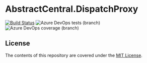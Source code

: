 # AbstractCentral.DispatchProxy 
[![Build Status](https://dev.azure.com/jamesconsulting/Aspect%20Central/_apis/build/status/jamesconsultingllc.AspectCentral.DispatchProxy?branchName=feature%2F1.0.0)](https://dev.azure.com/jamesconsulting/Aspect%20Central/_build/latest?definitionId=24&branchName=feature%2F1.0.0)
![Azure DevOps tests (branch)](https://img.shields.io/azure-devops/tests/jamesconsulting/Aspect%20Central/24/feature%2F1.0.0)
![Azure DevOps coverage (branch)](https://img.shields.io/azure-devops/coverage/jamesconsulting/Aspect%20Central/24/feature%2F1.0.0)
## License

The contents of this repository are covered under the [MIT License](LICENSE).
